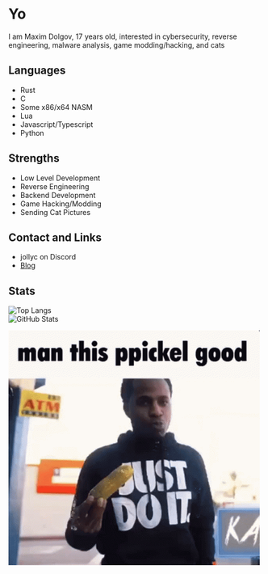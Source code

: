 
# Yo
I am Maxim Dolgov, 17 years old, interested in cybersecurity, reverse engineering, malware analysis, game modding/hacking, and cats

## Languages
- Rust
- C
- Some x86/x64 NASM
- Lua
- Javascript/Typescript
- Python

## Strengths
- Low Level Development
- Reverse Engineering
- Backend Development
- Game Hacking/Modding
- Sending Cat Pictures

## Contact and Links
- jollyc on Discord
- [Blog](https://jollycistaken.github.io)

## Stats
![Top Langs](https://github-readme-stats.vercel.app/api/top-langs/?username=Jollycistaken&count_private=false&theme=dracula)  
![GitHub Stats](https://github-readme-stats.vercel.app/api?username=Jollycistaken&count_private=false&show_icons=true&theme=dracula)

<img src="kasher-quon-ppickel.gif">

